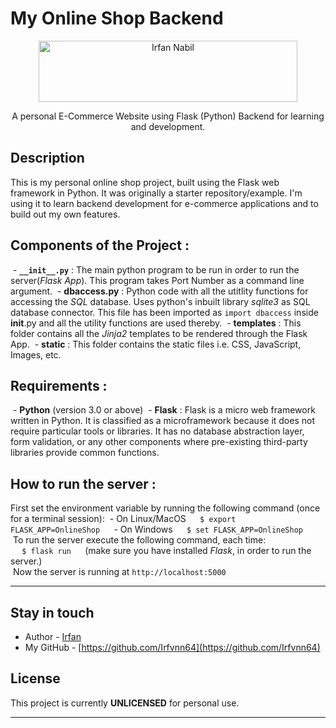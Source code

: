 # My Online Shop Backend

<p align="center">
  <a href="https://cooltext.com"><img src="https://images.cooltext.com/5731610.png" width="414" height="98" alt="Irfan Nabil" /></a>
</p>

<p align="center">
  A personal E-Commerce Website using Flask (Python) Backend for learning and development.
</p>

## Description

This is my personal online shop project, built using the Flask web framework in Python. It was originally a starter repository/example. I'm using it to learn backend development for e-commerce applications and to build out my own features.

## Components of the Project :
 - <strong>`__init__.py`</strong> : The main python program to be run in order to run the server(<em>Flask App</em>). This program takes Port Number as a command line argument.
 - <strong>dbaccess.py</strong> : Python code with all the utitlity functions for accessing the <em>SQL</em> database. Uses python's inbuilt library <em>sqlite3</em> as SQL database connector. This file has been imported as <code>import dbaccess</code> inside __init__.py and all the utility functions are used thereby.
 - <strong>templates</strong> : This folder contains all the <em>Jinja2</em> templates to be rendered through the Flask App.
 - <strong>static</strong> : This folder contains the static files i.e. CSS, JavaScript, Images, etc.

## Requirements :
 - <strong>Python</strong> (version 3.0 or above)
 - <strong>Flask</strong> : Flask is a micro web framework written in Python. It is classified as a microframework because it does not require particular tools or libraries. It has no database abstraction layer, form validation, or any other components where pre-existing third-party libraries provide common functions.

## How to run the server :
First set the environment variable by running the following command (once for a terminal session):
 - On Linux/MacOS
 ```
 $ export FLASK_APP=OnlineShop
 ```
 - On Windows
 ```
 $ set FLASK_APP=OnlineShop
 ```
 To run the server execute the following command, each time:<br/>
 ```
 $ flask run
 ```
 (make sure you have installed <em>Flask</em>, in order to run the server.)<br/>
 Now the server is running at `http://localhost:5000`

---

## Stay in touch

- Author - [Irfan](https://github.com/Irfvnn64)
- My GitHub - [https://github.com/Irfvnn64](https://github.com/Irfvnn64)

## License

This project is currently **UNLICENSED** for personal use.

---
